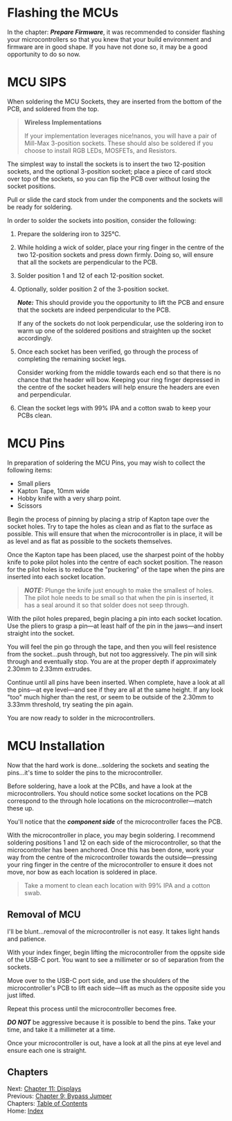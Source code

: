 # Flashing the MCUs
In the chapter: ***Prepare Firmware***, it was recommended to consider flashing your microcontrollers so that you knew that your build environment and firmware are in good shape.  If you have not done so, it may be a good opportunity to do so now.

# MCU SIPS
When soldering the MCU Sockets, they are inserted from the bottom of the PCB, and soldered from the top.

>   **Wireless Implementations**
>
>   If your implementation leverages nice!nanos, you will have a pair of Mill-Max 3-position sockets.  These should also be soldered if you choose to install RGB LEDs, MOSFETs, and Resistors.
>

The simplest way to install the sockets is to insert the two 12-position sockets, and the optional 3-position socket; place a piece of card stock over top of the sockets, so you can flip the PCB over without losing the socket positions.

Pull or slide the card stock from under the components and the sockets will be ready for soldering.

In order to solder the sockets into position, consider the following:

1. Prepare the soldering iron to 325℃.
2. While holding a wick of solder, place your ring finger in the centre of the two 12-position sockets and press down firmly.  Doing so, will ensure that all the sockets are perpendicular to the PCB.
3. Solder position 1 and 12 of each 12-position socket.
4. Optionally, solder position 2 of the 3-position socket.

    ***Note:*** This should provide you the opportunity to lift the PCB and ensure that the sockets are indeed perpendicular to the PCB.

    If any of the sockets do not look perpendicular, use the soldering iron to warm up one of the soldered positions and straighten up the socket accordingly.

5. Once each socket has been verified, go through the process of completing the remaining socket legs.

    Consider working from the middle towards each end so that there is no chance that the header will bow.  Keeping your ring finger depressed in the centre of the socket headers will help ensure the headers are even and perpendicular.

6. Clean the socket legs with 99% IPA and a cotton swab to keep your PCBs clean.

# MCU Pins
In preparation of soldering the MCU Pins, you may wish to collect the following items:

* Small pliers
* Kapton Tape, 10mm wide
* Hobby knife with a very sharp point.
* Scissors

Begin the process of pinning by placing a strip of Kapton tape over the socket holes.  Try to tape the holes as clean and as flat to the surface as possible.  This will ensure that when the microcontroller is in place, it will be as level and as flat as possible to the sockets themselves.

Once the Kapton tape has been placed, use the sharpest point of the hobby knife to poke pilot holes into the centre of each socket position.  The reason for the pilot holes is to reduce the "puckering" of the tape when the pins are inserted into each socket location.

>    ***NOTE:*** Plunge the knife just enough to make the smallest of holes.  The pilot hole needs to be small so that when the pin is inserted, it has a seal around it so that solder does not seep through.

With the pilot holes prepared, begin placing a pin into each socket location.  Use the pliers to grasp a pin—at least half of the pin in the jaws—and insert straight into the socket.

You will feel the pin go through the tape, and then you will feel resistence from the socket...push through, but not too aggressively.  The pin will sink through and eventually stop.  You are at the proper depth if approximately 2.30mm to 2.33mm extrudes.

Continue until all pins have been inserted.  When complete, have a look at all the pins—at eye level—and see if they are all at the same height.  If any look "too" much higher than the rest, or seem to be outside of the 2.30mm to 3.33mm threshold, try seating the pin again.

You are now ready to solder in the microcontrollers.

# MCU Installation
Now that the hard work is done...soldering the sockets and seating the pins...it's time to solder the pins to the microcontroller.

Before soldering, have a look at the PCBs, and have a look at the microcontrollers.  You should notice some socket locations on the PCB correspond to the through hole locations on the microcontroller—match these up.

You'll notice that the ***component side*** of the microcontroller faces the PCB.

With the microcontroller in place, you may begin soldering.  I recommend soldering positions 1 and 12 on each side of the microcontroller, so that the microcontroller has been anchored.  Once this has been done, work your way from the centre of the microcontroller towards the outside—pressing your ring finger in the centre of the microcontroller to ensure it does not move, nor bow as each location is soldered in place.

> Take a moment to clean each location with 99% IPA and a cotton swab.

## Removal of MCU
I'll be blunt...removal of the microcontroller is not easy.  It takes light hands and patience.

With your index finger, begin lifting the microcontroller from the oppsite side of the USB-C port.  You want to see a millimeter or so of separation from the sockets.

Move over to the USB-C port side, and use the shoulders of the microcontroller's PCB to lift each side—lift as much as the opposite side you just lifted.

Repeat this process until the microcontroller becomes free.

***DO NOT*** be aggressive because it is possible to bend the pins.  Take your time, and take it a millimeter at a time.

Once your microcontroller is out, have a look at all the pins at eye level and ensure each one is straight.

## Chapters
Next: [Chapter 11: Displays](11-Displays.md) \
Previous: [Chapter 9: Bypass Jumper](9-Bypass-Jumper.md) \
Chapters: [Table of Contents](README.md) \
Home: [Index](/README.md)
